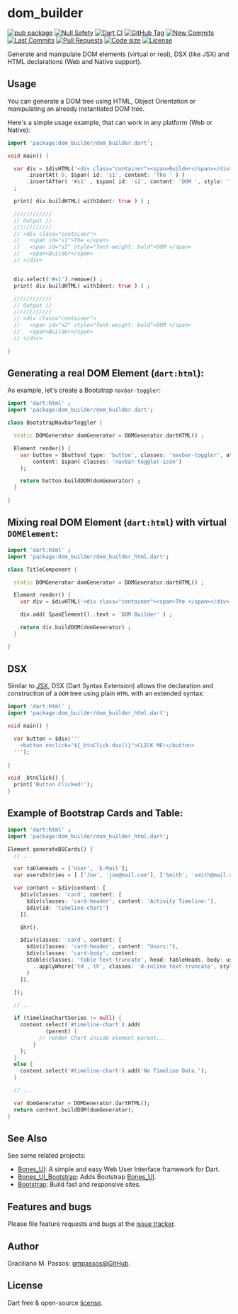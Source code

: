 # dom_builder

[![pub package](https://img.shields.io/pub/v/dom_builder.svg?logo=dart&logoColor=00b9fc)](https://pub.dartlang.org/packages/dom_builder)
[![Null Safety](https://img.shields.io/badge/null-safety-brightgreen)](https://dart.dev/null-safety)
[![Dart CI](https://github.com/gmpassos/dom_builder/actions/workflows/dart.yml/badge.svg?branch=master)](https://github.com/gmpassos/dom_builder/actions/workflows/dart.yml)
[![GitHub Tag](https://img.shields.io/github/v/tag/gmpassos/dom_builder?logo=git&logoColor=white)](https://github.com/gmpassos/dom_builder/releases)
[![New Commits](https://img.shields.io/github/commits-since/gmpassos/dom_builder/latest?logo=git&logoColor=white)](https://github.com/gmpassos/dom_builder/network)
[![Last Commits](https://img.shields.io/github/last-commit/gmpassos/dom_builder?logo=git&logoColor=white)](https://github.com/gmpassos/dom_builder/commits/master)
[![Pull Requests](https://img.shields.io/github/issues-pr/gmpassos/dom_builder?logo=github&logoColor=white)](https://github.com/gmpassos/dom_builder/pulls)
[![Code size](https://img.shields.io/github/languages/code-size/gmpassos/dom_builder?logo=github&logoColor=white)](https://github.com/gmpassos/dom_builder)
[![License](https://img.shields.io/github/license/gmpassos/dom_builder?logo=open-source-initiative&logoColor=green)](https://github.com/gmpassos/dom_builder/blob/master/LICENSE)

Generate and manipulate DOM elements (virtual or real), DSX (like JSX) and HTML declarations (Web and Native support).

## Usage

You can generate a DOM tree using HTML, Object Orientation or manipulating an already instantiated DOM tree.

Here's a simple usage example, that can work in any platform (Web or Native):

```dart
import 'package:dom_builder/dom_builder.dart';

void main() {

  var div = $divHTML('<div class="container"><span>Builder</span></div>')
      .insertAt( 0, $span( id: 's1', content: 'The ' ) )
      .insertAfter( '#s1' , $span( id: 's2', content: 'DOM ', style: 'font-weight: bold' ) )
  ;

  print( div.buildHTML( withIdent: true ) ) ;

  ////////////
  // Output //
  ////////////
  // <div class="container">
  //   <span id="s1">The </span>
  //   <span id="s2" style="font-weight: bold">DOM </span>
  //   <span>Builder</span>
  // </div>


  div.select('#s1').remove() ;
  print( div.buildHTML( withIdent: true ) ) ;

  ////////////
  // Output //
  ////////////
  // <div class="container">
  //   <span id="s2" style="font-weight: bold">DOM </span>
  //   <span>Builder</span>
  // </div>

}

```

## Generating a real DOM Element (`dart:html`):

As example, let's create a Bootstrap `navbar-toggler`:

```dart
import 'dart:html' ;
import 'package:dom_builder/dom_builder.dart';

class BootstrapNavbarToggler {

  static DOMGenerator domGenerator = DOMGenerator.dartHTML() ;

  Element render() {
    var button = $button( type: 'button', classes: 'navbar-toggler', attributes: {'data-toggle': "collapse", 'data-target': "#navbarCollapse", 'aria-controls': "navbarCollapse", 'aria-expanded':"false", 'aria-label':"Toggle navigation"} ,
        content: $span( classes: 'navbar-toggler-icon')
    );

    return button.buildDOM(domGenerator) ;
  }

}

```

## Mixing real DOM Element (`dart:html`) with virtual `DOMElement`:

```dart
import 'dart:html' ;
import 'package:dom_builder/dom_builder_html.dart';

class TitleComponent {

  static DOMGenerator domGenerator = DOMGenerator.dartHTML() ;

  Element render() {
    var div = $divHTML('<div class="container"><span>The </span></div>') ;

    div.add( SpanElement()..text = 'DOM Builder' ) ;

    return div.buildDOM(domGenerator) ;
  }

}

```

## DSX

Similar to [JSX][jsx], DSX (Dart Syntax Extension) allows the declaration and construction of
a `DOM` tree using plain `HTML` with an extended syntax:

```dart
import 'dart:html' ;
import 'package:dom_builder/dom_builder_html.dart';

void main() {

  var button = $dsx('''
    <button onclick="${_btnClick.dsx()}">CLICK ME!</button>
  ''');
  
}

void _btnClick() {
  print('Button Clicked!');
}
```

[jsx]: https://reactjs.org/docs/introducing-jsx.html

## Example of Bootstrap Cards and Table:

```dart
import 'dart:html' ;
import 'package:dom_builder/dom_builder_html.dart';

Element generateBSCards() {
  // ...

  var tableHeads = ['User', 'E-Mail'];
  var usersEntries = [ ['Joe', 'joe@mail.com'], ['Smith', 'smith@mail.com']];

  var content = $div(content: [
    $div(classes: 'card', content: [
      $div(classes: 'card-header', content: 'Activity Timeline:'),
      $div(id: 'timeline-chart')
    ]),

    $hr(),

    $div(classes: 'card', content: [
      $div(classes: 'card-header', content: "Users:"),
      $div(classes: 'card-body', content:
      $table(classes: 'table text-truncate', head: tableHeads, body: usersEntries)
        ..applyWhere('td , th', classes: 'd-inline text-truncate', style: 'max-width: 50vw')
      )
    ]),

  ]);

  // ...

  if (timelineChartSeries != null) {
    content.select('#timeline-chart').add(
            (parent) {
          // render Chart inside element parent...
        }
    );
  }
  else {
    content.select('#timeline-chart').add('No Timeline Data.');
  }

  // ...

  var domGenerator = DOMGenerator.dartHTML();
  return content.buildDOM(domGenerator);
}
```

## See Also

See some related projects:

- [Bones_UI][bones_ui]: A simple and easy Web User Interface framework for Dart.
- [Bones_UI_Bootstrap][bones_ui_bootstrap]: Adds Bootstrap [Bones_UI][bones_ui].
- [Bootstrap][bootstrap]: Build fast and responsive sites. 

[bones_ui]: https://github.com/Colossus-Services/bones_ui
[bones_ui_bootstrap]: https://github.com/Colossus-Services/bones_ui_bootstrap
[bootstrap]: https://getbootstrap.com/

## Features and bugs

Please file feature requests and bugs at the [issue tracker][tracker].

[tracker]: https://github.com/gmpassos/dom_builder/issues

## Author

Graciliano M. Passos: [gmpassos@GitHub][github].

[github]: https://github.com/gmpassos

## License

Dart free & open-source [license](https://github.com/dart-lang/stagehand/blob/master/LICENSE).
